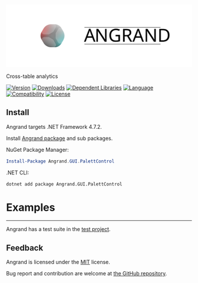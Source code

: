 ![Banner](https://raw.githubusercontent.com/sharpyr/Angrand/refs/heads/master/media/angrand-banner.svg)

Cross-table analytics

[![Version](https://img.shields.io/nuget/vpre/Angrand.GUI.PalettControl.svg)](https://www.nuget.org/packages/Angrand)
[![Downloads](https://img.shields.io/nuget/dt/Angrand.GUI.PalettControl.svg)](https://www.nuget.org/packages/Angrand)
[![Dependent Libraries](https://img.shields.io/librariesio/dependents/nuget/Angrand.GUI.PalettControl.svg?label=dependent%20libraries)](https://libraries.io/nuget/Angrand)
[![Language](https://img.shields.io/badge/language-C%23-blueviolet.svg)](https://dotnet.microsoft.com/learn/csharp)
[![Compatibility](https://img.shields.io/badge/compatibility-.NET%20Standard%202.0-blue.svg)]()
[![License](https://img.shields.io/github/license/sharpyr/Angrand.GUI.PalettControl.svg)](https://github.com/sharpyr/Angrand/LICENSE)

## Install

Angrand targets .NET Framework 4.7.2.

Install [Angrand package](https://www.nuget.org/packages/Angrand) and sub packages.

NuGet Package Manager:

```powershell
Install-Package Angrand.GUI.PalettControl
```

.NET CLI:

```shell
dotnet add package Angrand.GUI.PalettControl
```

>
# Examples
---------------------
Angrand has a test suite in the [test project](https://github.com/sharpyr/Angrand/tree/master/Angrand.GUI.PalettControlTest/Src).

## Feedback

Angrand is licensed under the [MIT](https://github.com/sharpyr/Angrand/LICENSE) license.

Bug report and contribution are welcome at [the GitHub repository](https://github.com/sharpyr/Angrand).


